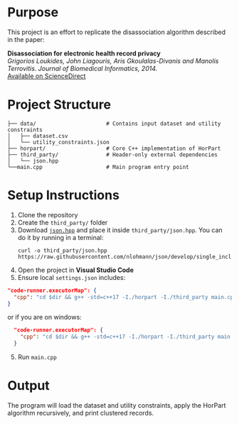 # Purpose

This project is an effort to replicate the disassociation algorithm described in the paper:

**Disassociation for electronic health record privacy**  
_Grigorios Loukides, John Liagouris, Aris Gkoulalas-Divanis and Manolis Terrovitis. Journal of Biomedical Informatics, 2014._  
[Available on ScienceDirect](https://www.sciencedirect.com/science/article/pii/S1532046414001269)

# Project Structure

```
├── data/                      # Contains input dataset and utility constraints
│   ├── dataset.csv
│   └── utility_constraints.json
├── horpart/                   # Core C++ implementation of HorPart
├── third_party/               # Header-only external dependencies
│   └── json.hpp
└──main.cpp                    # Main program entry point
```

# Setup Instructions

1. Clone the repository
2. Create the `third_party/` folder
3. Download [`json.hpp`](https://raw.githubusercontent.com/nlohmann/json/develop/single_include/nlohmann/json.hpp) and place it inside `third_party/json.hpp`. You can do it by running in a terminal:
   ```
   curl -o third_party/json.hpp https://raw.githubusercontent.com/nlohmann/json/develop/single_include/nlohmann/json.hpp
   ```
4. Open the project in **Visual Studio Code**
5. Ensure local `settings.json` includes:

```json
"code-runner.executorMap": {
  "cpp": "cd $dir && g++ -std=c++17 -I./horpart -I./third_party main.cpp horpart/*.cpp -o main && ./main"
}
```
or if you are on windows:

```json
  "code-runner.executorMap": {
    "cpp": "cd $dir && g++ -std=c++17 -I./horpart -I./third_party main.cpp horpart/*.cpp -o main.exe && main.exe"
  }
```

5. Run `main.cpp`

# Output

The program will load the dataset and utility constraints, apply the HorPart algorithm recursively, and print clustered records.
